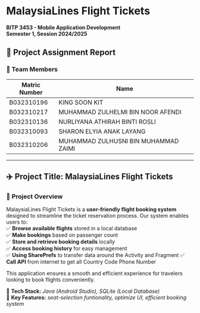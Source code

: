 # **MalaysiaLines Flight Tickets**  
**BITP 3453 - Mobile Application Development**  
**Semester 1, Session 2024/2025**  

## 📌 Project Assignment Report  

### 👥 Team Members  

| Matric Number  | Name                                      |
|---------------|-------------------------------------------|
| B032310196    | KING SOON KIT                             |
| B032310217    | MUHAMMAD ZULHELMI BIN NOOR AFENDI        |
| B032310136    | NURLIYANA ATHIRAH BINTI ROSLI           |
| B032310093    | SHARON ELYIA ANAK LAYANG                |
| B032310206    | MUHAMMAD ZULHUSNI BIN MUHAMMAD ZAIMI    |

---

## ✈️ **Project Title: MalaysiaLines Flight Tickets**  

### 📝 **Project Overview**  
MalaysiaLines Flight Tickets is a **user-friendly flight booking system** designed to streamline the ticket reservation process. Our system enables users to:  
✅ **Browse available flights** stored in a local database  
✅ **Make bookings** based on passenger count  
✅ **Store and retrieve booking details** locally  
✅ **Access booking history** for easy management  
✅ **Using SharePrefs** to transfer data around the Activity and Fragment
✅ **Call API** from internet to get all Country Code Phone Number

This application ensures a smooth and efficient experience for travelers looking to book flights conveniently.  

🔹 **Tech Stack:** *Java (Android Studio), SQLite (Local Database)*  
🔹 **Key Features:** *seat-selection funtionality, optimize UI, efficient booking system*  

